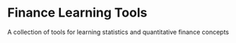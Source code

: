 # Finance Learning Tools

A collection of tools for learning statistics and quantitative finance concepts
